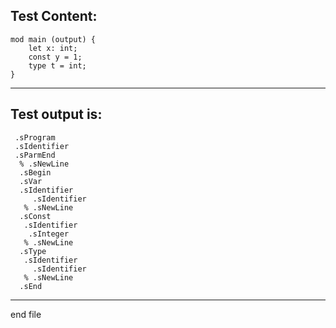 
Test Content: 
-------------------------
```
mod main (output) {
    let x: int;
    const y = 1;
    type t = int;
}
```
------------------------
Test output is: 
-------------------------
```
 .sProgram
 .sIdentifier
 .sParmEnd
  % .sNewLine
  .sBegin
  .sVar
  .sIdentifier
     .sIdentifier
   % .sNewLine
  .sConst
   .sIdentifier
    .sInteger
   % .sNewLine
  .sType
   .sIdentifier
     .sIdentifier
   % .sNewLine
  .sEnd

```
------------------------

end file
